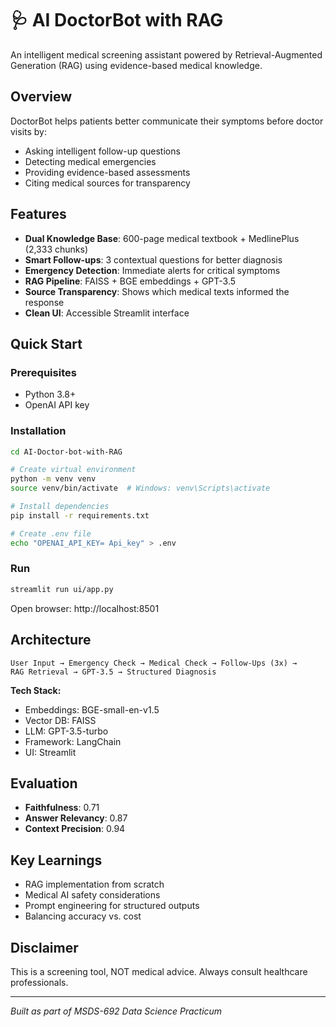 # 🩺 AI DoctorBot with RAG

An intelligent medical screening assistant powered by Retrieval-Augmented Generation (RAG) using evidence-based medical knowledge.

##  Overview

DoctorBot helps patients better communicate their symptoms before doctor visits by:
- Asking intelligent follow-up questions
- Detecting medical emergencies
- Providing evidence-based assessments
- Citing medical sources for transparency

##  Features

-  **Dual Knowledge Base**: 600-page medical textbook + MedlinePlus (2,333 chunks)
-  **Smart Follow-ups**: 3 contextual questions for better diagnosis
-  **Emergency Detection**: Immediate alerts for critical symptoms
-  **RAG Pipeline**: FAISS + BGE embeddings + GPT-3.5
-  **Source Transparency**: Shows which medical texts informed the response
-  **Clean UI**: Accessible Streamlit interface

##  Quick Start

### Prerequisites
- Python 3.8+
- OpenAI API key

### Installation
```bash
cd AI-Doctor-bot-with-RAG

# Create virtual environment
python -m venv venv
source venv/bin/activate  # Windows: venv\Scripts\activate

# Install dependencies
pip install -r requirements.txt

# Create .env file
echo "OPENAI_API_KEY= Api_key" > .env
```

### Run
```bash
streamlit run ui/app.py
```

Open browser: http://localhost:8501

##  Architecture
```
User Input → Emergency Check → Medical Check → Follow-Ups (3x) → 
RAG Retrieval → GPT-3.5 → Structured Diagnosis
```

**Tech Stack:**
- Embeddings: BGE-small-en-v1.5
- Vector DB: FAISS
- LLM: GPT-3.5-turbo
- Framework: LangChain
- UI: Streamlit

##  Evaluation

- **Faithfulness**: 0.71
- **Answer Relevancy**: 0.87
- **Context Precision**: 0.94

##  Key Learnings

- RAG implementation from scratch
- Medical AI safety considerations
- Prompt engineering for structured outputs
- Balancing accuracy vs. cost

## Disclaimer

This is a screening tool, NOT medical advice. Always consult healthcare professionals.


---

*Built as part of MSDS-692 Data Science Practicum*
